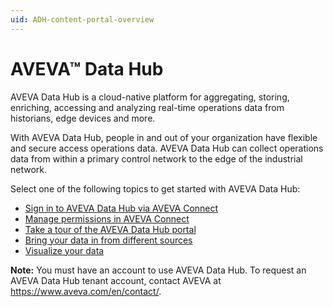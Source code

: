 ```yaml
---
uid: ADH-content-portal-overview
---
```


# AVEVA™ Data Hub

AVEVA Data Hub is a cloud-native platform for aggregating, storing, enriching, accessing and analyzing real-time operations data from historians, edge devices and more. 

With AVEVA Data Hub, people in and out of your organization have flexible and secure access operations data. AVEVA Data Hub can collect operations data from within a primary control network to the edge of the industrial network. 

Select one of the following topics to get started with AVEVA Data Hub:

- [Sign in to AVEVA Data Hub via AVEVA Connect](xref:sign-in-cnnxt)
- [Manage permissions in AVEVA Connect](xref:manage-permissions-connect)
- [Take a tour of the AVEVA Data Hub portal](xref:introPortalInterface)
- [Bring your data in from different sources](xref:gsConnections)
- [Visualize your data](xref:lpvisualizedata)

**Note:** You must have an account to use AVEVA Data Hub. To request an AVEVA Data Hub tenant account, contact AVEVA at https://www.aveva.com/en/contact/.
